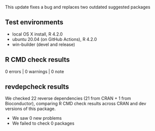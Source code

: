 This update fixes a bug and replaces two outdated suggested packages

## Test environments

* local OS X install, R 4.2.0
* ubuntu 20.04 (on GitHub Actions), R 4.2.0
* win-builder (devel and release)

## R CMD check results

0 errors | 0 warnings | 0 note

## revdepcheck results

We checked 22 reverse dependencies (21 from CRAN + 1 from Bioconductor), comparing R CMD check results across CRAN and dev versions of this package.

 * We saw 0 new problems
 * We failed to check 0 packages

